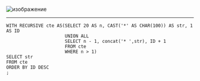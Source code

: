 ![изображение](https://github.com/papchukev/SQL_solutions/assets/149643273/767de7de-faec-4795-8f16-e97923706d9d)

-----------------------
    WITH RECURSIVE cte AS(SELECT 20 AS n, CAST('*' AS CHAR(100)) AS str, 1 AS ID
                          UNION ALL
                          SELECT n - 1, concat('* ',str), ID + 1 
                          FROM cte 
                          WHERE n > 1)
    SELECT str 
    FROM cte
    ORDER BY ID DESC
    ;
